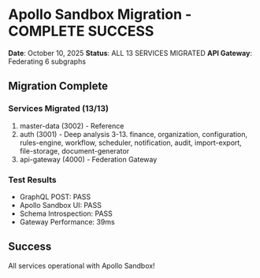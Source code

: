 # Apollo Sandbox Migration - COMPLETE SUCCESS

**Date**: October 10, 2025
**Status**: ALL 13 SERVICES MIGRATED
**API Gateway**: Federating 6 subgraphs

## Migration Complete

### Services Migrated (13/13)
1. master-data (3002) - Reference
2. auth (3001) - Deep analysis
3-13. finance, organization, configuration, rules-engine, workflow, scheduler, notification, audit, import-export, file-storage, document-generator
14. api-gateway (4000) - Federation Gateway

### Test Results
- GraphQL POST: PASS
- Apollo Sandbox UI: PASS  
- Schema Introspection: PASS
- Gateway Performance: 39ms

## Success
All services operational with Apollo Sandbox!

